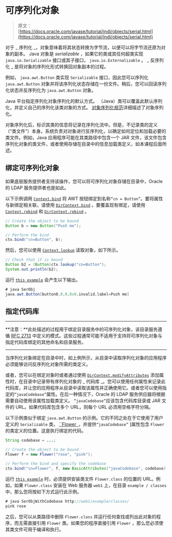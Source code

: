 # 可序列化对象

> 原文： [https://docs.oracle.com/javase/tutorial/jndi/objects/serial.html](https://docs.oracle.com/javase/tutorial/jndi/objects/serial.html)

对于 _ 序列化 _，对象意味着将其状态转换为字节流，以便可以将字节流还原为对象的副本。 Java 对象是 _serializable_ ，如果它的类或其任何超类实现 `java.io.Serializable` 接口或其子接口， `java.io.Externalizable` 。 _ 反序列化 _ 是将对象的序列化形式转换回对象副本的过程。

例如， `java.awt.Button` 类实现 `Serializable` 接口，因此您可以序列化 `java.awt.Button` 对象并将该序列化状态存储在一份文件。稍后，您可以回读序列化状态并反序列化为 `java.awt.Button` 对象。

Java 平台指定序列化对象序列化的默认方式。 （Java）类可以覆盖此默认序列化，并定义自己的序列化该类对象的方式。 [对象序列化规范](https://docs.oracle.com/javase/8/docs/technotes/guides/serialization/index.html)详细描述了对象序列化。

对象序列化后，标识其类的信息将记录在序列化流中。但是，不记录类的定义（“类文件”）本身。系统负责对对象进行反序列化，以确定如何定位和加载必要的类文件。例如，Java 应用程序可能在其类路径中包含一个 JAR 文件，该文件包含序列化对象的类文件，或者使用存储在目录中的信息加载类定义，如本课程后面所述。

## 绑定可序列化对象

如果底层服务提供者支持该操作，您可以将可序列化对象存储在目录中，Oracle 的 LDAP 服务提供者也是如此。

以下示例调用 [`Context.bind`](https://docs.oracle.com/javase/8/docs/api/javax/naming/Context.html#bind-javax.naming.Name-java.lang.Object-) 将 AWT 按钮绑定到名称`“cn = Button”`。要将属性与新绑定相关联，请使用 [`DirContext.bind`](https://docs.oracle.com/javase/8/docs/api/javax/naming/directory/DirContext.html#bind-javax.naming.Name-java.lang.Object-javax.naming.directory.Attributes-) 。要覆盖现有绑定，请使用 [`Context.rebind`](https://docs.oracle.com/javase/8/docs/api/javax/naming/Context.html#rebind-javax.naming.Name-java.lang.Object-) 和 [`DirContext.rebind`](https://docs.oracle.com/javase/8/docs/api/javax/naming/directory/DirContext.html#rebind-javax.naming.Name-java.lang.Object-javax.naming.directory.Attributes-) 。

```java
// Create the object to be bound
Button b = new Button("Push me");

// Perform the bind
ctx.bind("cn=Button", b);

```

然后，您可以使用 [`Context.lookup`](https://docs.oracle.com/javase/8/docs/api/javax/naming/Context.html#lookup-javax.naming.Name-) 读取对象，如下所示。

```java
// Check that it is bound
Button b2 = (Button)ctx.lookup("cn=Button");
System.out.println(b2);

```

运行 [`this example`](examples/SerObj.java) 会产生以下输出。

```java
# java SerObj
java.awt.Button[button0,0,0,0x0,invalid,label=Push me]

```

## 指定代码库

* * *

**注意：**此处描述的过程用于绑定目录服务中的可序列化对象，该目录服务遵循 [RFC 2713](http://www.ietf.org/rfc/rfc2713.txt) 中定义的模式。这些过程通常可能不适用于支持将可序列化对象与指定代码库绑定的其他命名和目录服务。

* * *

当序列化对象绑定在目录中时，如上例所示，从目录中读取序列化对象的应用程序必须能够访问反序列化对象所需的类定义。

或者，您可以在绑定对象时或者通过使用 [`DirContext.modifyAttributes`](https://docs.oracle.com/javase/8/docs/api/javax/naming/directory/DirContext.html#modifyAttributes-javax.naming.Name-int-javax.naming.directory.Attributes-) 添加属性时，在目录中记录带有序列化对象的 _ 代码库 _。您可以使用任何属性来记录此代码库，并让您的应用程序从目录中读取该属性并正确使用它。或者您可以使用指定的`“javaCodebase”`属性。在后一种情况下，Oracle 的 LDAP 服务供应器将根据需要自动使用该属性加载类定义。 `“javaCodebase”`应该包含代码库目录或 JAR 文件的 URL。如果代码库包含多个 URL，则每个 URL 必须用空格字符分隔。

以下示例类似于绑定 `java.awt.Button` 的示例。它的不同之处在于它使用了用户定义的 `Serializable` 类， [``Flower` `](examples/Flower.java)，并提供`“javaCodebase”` ]属性包含 `Flower` 的类定义的位置。这是执行绑定的代码。

```java
String codebase = ...;

// Create the object to be bound
Flower f = new Flower("rose", "pink");

// Perform the bind and specify the codebase
ctx.bind("cn=Flower", f, new BasicAttributes("javaCodebase", codebase));

```

运行 [`this example`](examples/SerObjWithCodebase.java) 时，必须提供安装类文件 `Flower.class` 的位置的 URL。例如，如果 `Flower.class` 安装在 Web 服务器 `web1` 上，在目录 `example / classes` 中，那么您将按如下方式运行此示例。

```java
# java SerObjWithCodebase http://web1/example/classes/
pink rose

```

之后，您可以从类路径中删除 `Flower.class` 并运行任何查找或列出此对象的程序，而无需直接引用 `Flower` 类。如果您的程序直接引用 `Flower` ，那么您必须使其类文件可用于编译和执行。